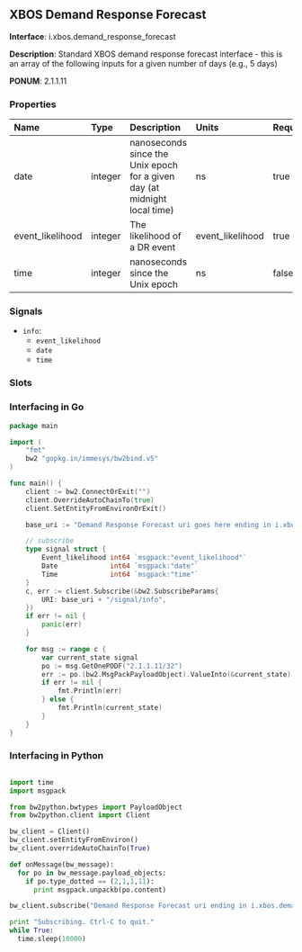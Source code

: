 
## XBOS Demand Response Forecast

**Interface**: i.xbos.demand_response_forecast

**Description**: Standard XBOS demand response forecast interface - this is an array of the following inputs for a given number of days (e.g., 5 days)

**PONUM**: 2.1.1.11

### Properties

| **Name** | **Type** | **Description** | **Units** | **Required** |
| :------- | :------- | :-------------- | :-------- | :----------- |
| date | integer | nanoseconds since the Unix epoch for a given day (at midnight local time) | ns | true |
| event_likelihood | integer | The likelihood of a DR event | event_likelihood | true |
| time | integer | nanoseconds since the Unix epoch | ns | false |


### Signals
- `info`:
    - `event_likelihood`
    - `date`
    - `time`
    


### Slots


### Interfacing in Go

```go
package main

import (
	"fmt"
	bw2 "gopkg.in/immesys/bw2bind.v5"
)

func main() {
	client := bw2.ConnectOrExit("")
	client.OverrideAutoChainTo(true)
	client.SetEntityFromEnvironOrExit()

	base_uri := "Demand Response Forecast uri goes here ending in i.xbos.demand_response_forecast"

	// subscribe
	type signal struct {
		Event_likelihood int64 `msgpack:"event_likelihood"`
		Date             int64 `msgpack:"date"`
		Time             int64 `msgpack:"time"`
	}
	c, err := client.Subscribe(&bw2.SubscribeParams{
		URI: base_uri + "/signal/info",
	})
	if err != nil {
		panic(err)
	}

	for msg := range c {
		var current_state signal
		po := msg.GetOnePODF("2.1.1.11/32")
		err := po.(bw2.MsgPackPayloadObject).ValueInto(&current_state)
		if err != nil {
			fmt.Println(err)
		} else {
			fmt.Println(current_state)
		}
	}
}
```
### Interfacing in Python

```python

import time
import msgpack

from bw2python.bwtypes import PayloadObject
from bw2python.client import Client

bw_client = Client()
bw_client.setEntityFromEnviron()
bw_client.overrideAutoChainTo(True)

def onMessage(bw_message):
  for po in bw_message.payload_objects:
    if po.type_dotted == (2,1,1,11):
      print msgpack.unpackb(po.content)

bw_client.subscribe("Demand Response Forecast uri ending in i.xbos.demand_response_forecast/signal/info", onMessage)

print "Subscribing. Ctrl-C to quit."
while True:
  time.sleep(10000)
```
